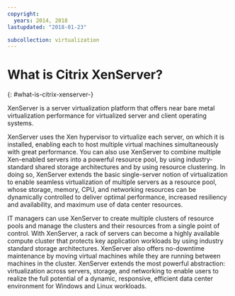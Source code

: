 ```yaml
---
copyright:
  years: 2014, 2018
lastupdated: "2018-01-23"

subcollection: virtualization
---
```


# What is Citrix XenServer?
{: #what-is-citrix-xenserver-}

XenServer is a server virtualization platform that offers near bare metal virtualization performance for virtualized server and client operating systems.

XenServer uses the Xen hypervisor to virtualize each server, on which it is installed, enabling each to host multiple virtual machines simultaneously with great performance. You can also use XenServer to combine multiple Xen-enabled servers into a powerful resource pool, by using industry-standard shared storage architectures and by using resource clustering. In doing so, XenServer extends the basic single-server notion of virtualization to enable seamless virtualization of multiple servers as a resource pool, whose storage, memory, CPU, and networking resources can be dynamically controlled to deliver optimal performance, increased resiliency and availability, and maximum use of data center resources.

IT managers can use XenServer to create multiple clusters of resource pools and manage the clusters and their resources from a single point of control. <!--reducing complexity and cost, and dramatically simplifying the adoption and utility of a virtualized data center environment.--> With XenServer, a rack of servers can become a highly available compute cluster that protects key application workloads by using industry standard storage architectures. XenServer also offers no-downtime maintenance by moving virtual machines while they are running between machines in the cluster. XenServer extends the most powerful abstraction: virtualization across servers, storage, and networking to enable users to realize the full potential of a dynamic, responsive, efficient data center environment for Windows and Linux workloads.
